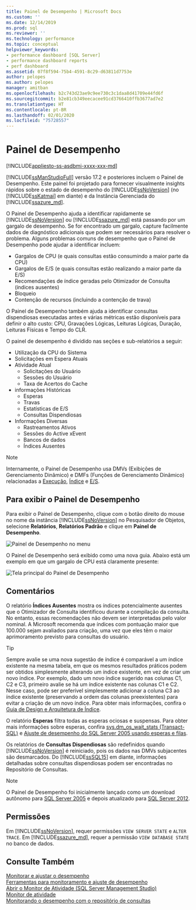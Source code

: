 ```yaml
---
title: Painel de Desempenho | Microsoft Docs
ms.custom: ''
ms.date: 12/14/2019
ms.prod: sql
ms.reviewer: ''
ms.technology: performance
ms.topic: conceptual
helpviewer_keywords:
- performance dashboard [SQL Server]
- performance dashboard reports
- perf dashboard
ms.assetid: 07f8f594-75b4-4591-8c29-d63811d7753e
author: pelopes
ms.author: pelopes
manager: amitban
ms.openlocfilehash: b2c743d23ae9c9ee730c3c1daa8d41709e44fd6f
ms.sourcegitcommit: b2e81cb349eecacee91cd3766410ffb3677ad7e2
ms.translationtype: HT
ms.contentlocale: pt-BR
ms.lasthandoff: 02/01/2020
ms.locfileid: "75728557"
---
```

# <a name="performance-dashboard"></a>Painel de Desempenho
[!INCLUDE[appliesto-ss-asdbmi-xxxx-xxx-md](../../includes/appliesto-ss-asdbmi-xxxx-xxx-md.md)]

[!INCLUDE[ssManStudioFull](../../includes/ssmanstudiofull-md.md)] versão 17.2 e posteriores incluem o Painel de Desempenho. Este painel foi projetado para fornecer visualmente insights rápidos sobre o estado de desempenho do [!INCLUDE[ssNoVersion](../../includes/ssnoversion-md.md)] (no [!INCLUDE[ssKatmai](../../includes/ssKatmai-md.md)] em diante) e da Instância Gerenciada do [!INCLUDE[ssazure_md](../../includes/ssazure_md.md)]. 

O Painel de Desempenho ajuda a identificar rapidamente se [!INCLUDE[ssNoVersion](../../includes/ssnoversion-md.md)] ou [!INCLUDE[ssazure_md](../../includes/ssazure_md.md)] está passando por um gargalo de desempenho. Se for encontrado um gargalo, capture facilmente dados de diagnóstico adicionais que podem ser necessários para resolver o problema. Alguns problemas comuns de desempenho que o Painel de Desempenho pode ajudar a identificar incluem:
-  Gargalos de CPU (e quais consultas estão consumindo a maior parte da CPU)
-  Gargalos de E/S (e quais consultas estão realizando a maior parte da E/S)
-  Recomendações de índice geradas pelo Otimizador de Consulta (índices ausentes)
-  Bloqueio
-  Contenção de recursos (incluindo a contenção de trava)

O Painel de Desempenho também ajuda a identificar consultas dispendiosas executadas antes e várias métricas estão disponíveis para definir o alto custo: CPU, Gravações Lógicas, Leituras Lógicas, Duração, Leituras Físicas e Tempo do CLR.

O painel de desempenho é dividido nas seções e sub-relatórios a seguir:
-  Utilização da CPU do Sistema
-  Solicitações em Espera Atuais
-  Atividade Atual
   -  Solicitações do Usuário
   -  Sessões do Usuário
   -  Taxa de Acertos do Cache
-  informações Históricas
   -  Esperas
   -  Travas
   -  Estatísticas de E/S
   -  Consultas Dispendiosas
- Informações Diversas
  -  Rastreamentos Ativos
  -  Sessões do Active xEvent
  -  Bancos de dados
  -  Índices Ausentes

> [!NOTE] 
> Internamente, o Painel de Desempenho usa DMVs (Exibições de Gerenciamento Dinâmico) e DMFs (Funções de Gerenciamento Dinâmico) relacionadas a [Execução](../../relational-databases/system-dynamic-management-views/execution-related-dynamic-management-views-and-functions-transact-sql.md), [Índice](../../relational-databases/system-dynamic-management-views/index-related-dynamic-management-views-and-functions-transact-sql.md) e [E/S](../../relational-databases/system-dynamic-management-views/i-o-related-dynamic-management-views-and-functions-transact-sql.md).

## <a name="to-view-the-performance-dashboard"></a>Para exibir o Painel de Desempenho 
  
Para exibir o Painel de Desempenho, clique com o botão direito do mouse no nome da instância [!INCLUDE[ssNoVersion](../../includes/ssnoversion-md.md)] no Pesquisador de Objetos, selecione **Relatórios**, **Relatórios Padrão** e clique em **Painel de Desempenho**.  
  
![Painel de Desempenho no menu](../../relational-databases/performance/media/perf_dashboard_ssms.png "Painel de Desempenho no menu")  
  
O Painel de Desempenho será exibido como uma nova guia. Abaixo está um exemplo em que um gargalo de CPU está claramente presente:  
  
![Tela principal do Painel de Desempenho](../../relational-databases/performance/media/perf_dashboard.png "Tela principal do Painel de Desempenho")  
  
## <a name="remarks"></a>Comentários
O relatório **Índices Ausentes** mostra os índices potencialmente ausentes que o Otimizador de Consulta identificou durante a compilação da consulta. No entanto, essas recomendações não devem ser interpretadas pelo valor nominal. A Microsoft recomenda que índices com pontuação maior que 100.000 sejam avaliados para criação, uma vez que eles têm o maior aprimoramento previsto para consultas do usuário. 

> [!TIP]
> Sempre avalie se uma nova sugestão de índice é comparável a um índice existente na mesma tabela, em que os mesmos resultados práticos podem ser obtidos simplesmente alterando um índice existente, em vez de criar um novo índice. Por exemplo, dado um novo índice sugerido nas colunas C1, C2 e C3, primeiro avalie se há um índice existente nas colunas C1 e C2. Nesse caso, pode ser preferível simplesmente adicionar a coluna C3 ao índice existente (preservando a ordem das colunas preexistentes) para evitar a criação de um novo índice.
> Para obter mais informações, confira o [Guia de Design e Arquitetura de Índice](../../relational-databases/sql-server-index-design-guide.md).

O relatório **Esperas** filtra todas as esperas ociosas e suspensas. Para obter mais informações sobre esperas, confira [sys.dm_os_wait_stats &#40;Transact-SQL&#41;](../../relational-databases/system-dynamic-management-views/sys-dm-os-wait-stats-transact-sql.md) e [Ajuste de desempenho do SQL Server 2005 usando esperas e filas](https://download.microsoft.com/download/4/7/a/47a548b9-249e-484c-abd7-29f31282b04d/performance_tuning_waits_queues.doc).

Os relatórios de **Consultas Dispendiosas** são redefinidos quando [!INCLUDE[ssNoVersion](../../includes/ssnoversion-md.md)] é reiniciado, pois os dados nas DMVs subjacentes são desmarcados. Do [!INCLUDE[ssSQL15](../../includes/sssql15-md.md)] em diante, informações detalhadas sobre consultas dispendiosas podem ser encontradas no Repositório de Consultas. 

> [!NOTE]
> O Painel de Desempenho foi inicialmente lançado como um download autônomo para [SQL Server 2005](https://techcommunity.microsoft.com/t5/SQL-Server-Support/SQL-Server-2005-Performance-Dashboard-Reports/ba-p/315415) e depois atualizado para [SQL Server 2012](https://www.microsoft.com/download/details.aspx?id=29063).

## <a name="permissions"></a>Permissões  
Em [!INCLUDE[ssNoVersion](../../includes/ssnoversion-md.md)], requer permissões `VIEW SERVER STATE` e `ALTER TRACE`. Em [!INCLUDE[ssazure_md](../../includes/ssazure_md.md)], requer a permissão `VIEW DATABASE STATE` no banco de dados.

## <a name="see-also"></a>Consulte Também  
 [Monitorar e ajustar o desempenho](../../relational-databases/performance/monitor-and-tune-for-performance.md)     
 [Ferramentas para monitoramento e ajuste de desempenho](../../relational-databases/performance/performance-monitoring-and-tuning-tools.md)     
 [Abrir o Monitor de Atividade &#40;SQL Server Management Studio&#41;](../../relational-databases/performance-monitor/open-activity-monitor-sql-server-management-studio.md)     
 [Monitor de atividade](../../relational-databases/performance-monitor/activity-monitor.md)     
 [Monitorando o desempenho com o repositório de consultas](../../relational-databases/performance/monitoring-performance-by-using-the-query-store.md)     
